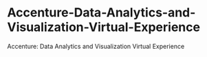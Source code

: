 # Accenture-Data-Analytics-and-Visualization-Virtual-Experience
Accenture: Data Analytics and Visualization Virtual Experience
